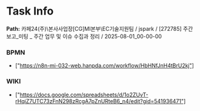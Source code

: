 # Task Info

**Path:** 카페24(주)\본사사업장\[CG]MI본부\EC기술지원팀 / jspark / [272785] 주간보고_미팅 _ 주간 업무 및 이슈 수집과 정리 / 2025-08-01_00-00-00

### BPMN
- ["https://n8n-mi-032-web.hanpda.com/workflow/HbHNfJnH4tBrU2kj"]

### WIKI
- ["https://docs.google.com/spreadsheets/d/1o2ZUvT-rHqiZ7UTC73zFnN298zRcgA7pZnURteB6_n4/edit?gid=541936471"]

